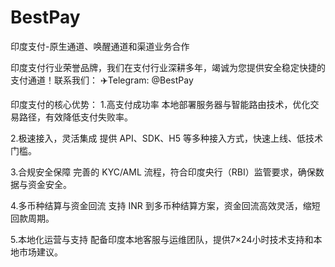 # BestPay
印度支付-原生通道、唤醒通道和渠道业务合作


印度支付行业荣誉品牌，我们在支付行业深耕多年，竭诚为您提供安全稳定快捷的支付通道！联系我们：
✈️Telegram: @BestPay


印度支付的核心优势：
1.高支付成功率
本地部署服务器与智能路由技术，优化交易路径，有效降低支付失败率。

2.极速接入，灵活集成
提供 API、SDK、H5 等多种接入方式，快速上线、低技术门槛。

3.合规安全保障
完善的 KYC/AML 流程，符合印度央行（RBI）监管要求，确保数据与资金安全。

4.多币种结算与资金回流
支持 INR 到多币种结算方案，资金回流高效灵活，缩短回款周期。

5.本地化运营与支持
配备印度本地客服与运维团队，提供7×24小时技术支持和本地市场建议。


